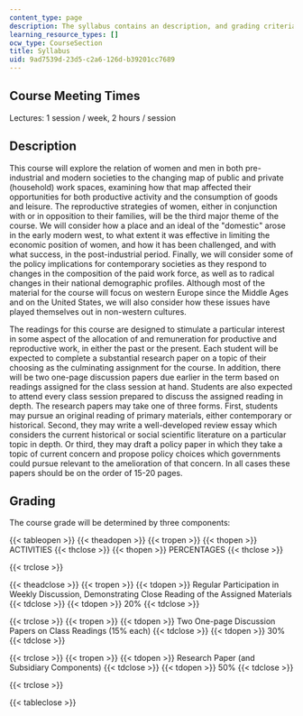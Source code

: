 ```yaml
---
content_type: page
description: The syllabus contains an description, and grading criteria.
learning_resource_types: []
ocw_type: CourseSection
title: Syllabus
uid: 9ad7539d-23d5-c2a6-126d-b39201cc7689
---
```


Course Meeting Times
--------------------

Lectures: 1 session / week, 2 hours / session

Description
-----------

This course will explore the relation of women and men in both pre-industrial and modern societies to the changing map of public and private (household) work spaces, examining how that map affected their opportunities for both productive activity and the consumption of goods and leisure. The reproductive strategies of women, either in conjunction with or in opposition to their families, will be the third major theme of the course. We will consider how a place and an ideal of the "domestic" arose in the early modern west, to what extent it was effective in limiting the economic position of women, and how it has been challenged, and with what success, in the post-industrial period. Finally, we will consider some of the policy implications for contemporary societies as they respond to changes in the composition of the paid work force, as well as to radical changes in their national demographic profiles. Although most of the material for the course will focus on western Europe since the Middle Ages and on the United States, we will also consider how these issues have played themselves out in non-western cultures.

The readings for this course are designed to stimulate a particular interest in some aspect of the allocation of and remuneration for productive and reproductive work, in either the past or the present. Each student will be expected to complete a substantial research paper on a topic of their choosing as the culminating assignment for the course. In addition, there will be two one-page discussion papers due earlier in the term based on readings assigned for the class session at hand. Students are also expected to attend every class session prepared to discuss the assigned reading in depth. The research papers may take one of three forms. First, students may pursue an original reading of primary materials, either contemporary or historical. Second, they may write a well-developed review essay which considers the current historical or social scientific literature on a particular topic in depth. Or third, they may draft a policy paper in which they take a topic of current concern and propose policy choices which governments could pursue relevant to the amelioration of that concern. In all cases these papers should be on the order of 15-20 pages.

Grading
-------

The course grade will be determined by three components:

{{< tableopen >}}
{{< theadopen >}}
{{< tropen >}}
{{< thopen >}}
ACTIVITIES
{{< thclose >}}
{{< thopen >}}
PERCENTAGES
{{< thclose >}}

{{< trclose >}}

{{< theadclose >}}
{{< tropen >}}
{{< tdopen >}}
Regular Participation in Weekly Discussion, Demonstrating Close Reading of the Assigned Materials
{{< tdclose >}}
{{< tdopen >}}
20%
{{< tdclose >}}

{{< trclose >}}
{{< tropen >}}
{{< tdopen >}}
Two One-page Discussion Papers on Class Readings (15% each)
{{< tdclose >}}
{{< tdopen >}}
30%
{{< tdclose >}}

{{< trclose >}}
{{< tropen >}}
{{< tdopen >}}
Research Paper (and Subsidiary Components)
{{< tdclose >}}
{{< tdopen >}}
50%
{{< tdclose >}}

{{< trclose >}}

{{< tableclose >}}